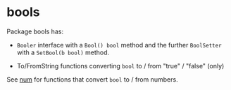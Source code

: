 # bools

Package bools has:

* `Booler` interface with a `Bool() bool` method and the further `BoolSetter` with a `SetBool(b bool)` method.

* To/FromString functions converting `bool` to / from "true" / "false" (only)

See [num](../num) for functions that convert `bool` to / from numbers.

